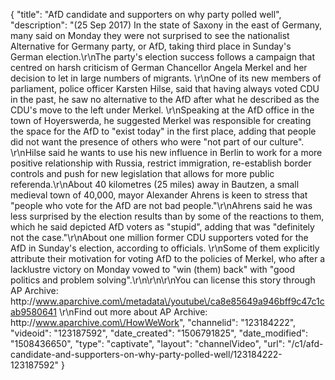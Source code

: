 {
    "title": "AfD candidate and supporters on why party polled well",
    "description": "(25 Sep 2017) In the state of Saxony in the east of Germany, many said on Monday they were not surprised to see the nationalist Alternative for Germany party, or AfD, taking third place in Sunday's German election.\r\nThe party's election success follows a campaign that centred on harsh criticism of German Chancellor Angela Merkel and her decision to let in large numbers of migrants. \r\nOne of its new members of parliament, police officer Karsten Hilse, said that having always voted CDU in the past, he saw no alternative to the AfD after what he described as the CDU's move to the left under Merkel. \r\nSpeaking at the AfD office in the town of Hoyerswerda, he suggested Merkel was responsible for creating the space for the AfD to \"exist today\" in the first place, adding that people did not want the presence of others who were \"not part of our culture\". \r\nHilse said he wants to use his new influence in Berlin to work for a more positive relationship with Russia, restrict immigration, re-establish border controls and push for new legislation that allows for more public referenda.\r\nAbout 40 kilometres (25 miles) away in Bautzen, a small medieval town of 40,000, mayor Alexander Ahrens is keen to stress that \"people who vote for the AfD are not bad people.\"\r\nAhrens said he was less surprised by the election results than by some of the reactions to them, which he said depicted AfD voters as \"stupid\", adding that was \"definitely not the case.\"\r\nAbout one million former CDU supporters voted for the AfD in Sunday's election, according to officials. \r\nSome of them explicitly attribute their motivation for voting AfD to the policies of Merkel, who after a lacklustre victory on Monday vowed to \"win (them) back\" with \"good politics and problem solving\".\r\n\r\n\r\nYou can license this story through AP Archive: http:\/\/www.aparchive.com\/metadata\/youtube\/ca8e85649a946bff9c47c1cab9580641 \r\nFind out more about AP Archive: http:\/\/www.aparchive.com\/HowWeWork",
    "channelid": "123184222",
    "videoid": "123187592",
    "date_created": "1506791825",
    "date_modified": "1508436650",
    "type": "captivate",
    "layout": "channelVideo",
    "url": "\/c1\/afd-candidate-and-supporters-on-why-party-polled-well\/123184222-123187592"
}